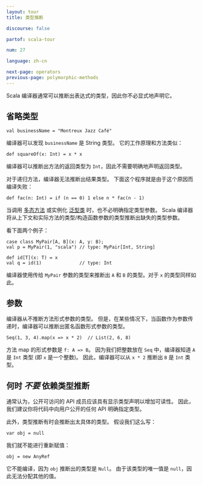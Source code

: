 ```yaml
---
layout: tour
title: 类型推断

discourse: false

partof: scala-tour

num: 27

language: zh-cn

next-page: operators
previous-page: polymorphic-methods
---
```


Scala 编译器通常可以推断出表达式的类型，因此你不必显式地声明它。

## 省略类型

```tut
val businessName = "Montreux Jazz Café"
```
编译器可以发现 `businessName` 是 String 类型。 它的工作原理和方法类似：

```tut
def squareOf(x: Int) = x * x
```
编译器可以推断出方法的返回类型为 `Int`，因此不需要明确地声明返回类型。

对于递归方法，编译器无法推断出结果类型。 下面这个程序就是由于这个原因而编译失败：

```tut:fail
def fac(n: Int) = if (n == 0) 1 else n * fac(n - 1)
```

当调用 [多态方法](polymorphic-methods.html) 或实例化 [泛型类](generic-classes.html) 时，也不必明确指定类型参数。 Scala 编译器将从上下文和实际方法的类型/构造函数参数的类型推断出缺失的类型参数。

看下面两个例子：

```tut
case class MyPair[A, B](x: A, y: B);
val p = MyPair(1, "scala") // type: MyPair[Int, String]

def id[T](x: T) = x
val q = id(1)              // type: Int
```

编译器使用传给 `MyPair` 参数的类型来推断出 `A` 和 `B` 的类型。对于 `x` 的类型同样如此。

## 参数

编译器从不推断方法形式参数的类型。 但是，在某些情况下，当函数作为参数传递时，编译器可以推断出匿名函数形式参数的类型。

```tut
Seq(1, 3, 4).map(x => x * 2)  // List(2, 6, 8)
```

方法 map 的形式参数是 `f: A => B`。 因为我们把整数放在 `Seq` 中，编译器知道 `A` 是 `Int` 类型 (即 `x` 是一个整数)。 因此，编译器可以从 `x * 2` 推断出 `B` 是 `Int` 类型。

## 何时 _不要_ 依赖类型推断

通常认为，公开可访问的 API 成员应该具有显示类型声明以增加可读性。 因此，我们建议你将代码中向用户公开的任何 API 明确指定类型。

此外，类型推断有时会推断出太具体的类型。 假设我们这么写：

```tut
var obj = null
```

我们就不能进行重新赋值：

```tut:fail
obj = new AnyRef
```

它不能编译，因为 `obj` 推断出的类型是 `Null`。 由于该类型的唯一值是 `null`，因此无法分配其他的值。
